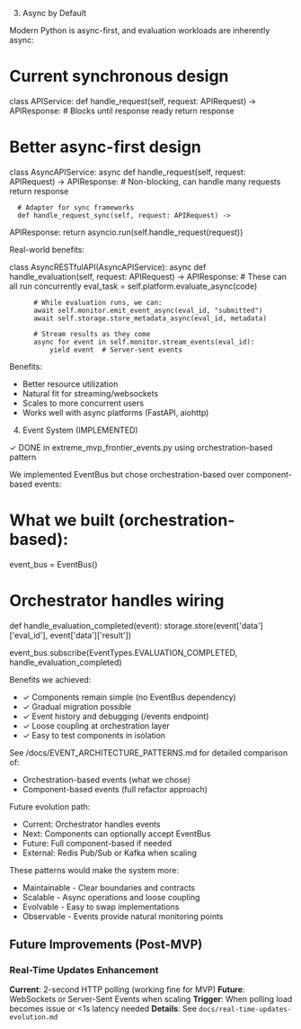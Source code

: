 3. Async by Default

  Modern Python is async-first, and evaluation workloads are
  inherently async:

  # Current synchronous design
  class APIService:
      def handle_request(self, request: APIRequest) -> APIResponse:
          # Blocks until response ready
          return response

  # Better async-first design
  class AsyncAPIService:
      async def handle_request(self, request: APIRequest) -> 
  APIResponse:
          # Non-blocking, can handle many requests
          return response

      # Adapter for sync frameworks
      def handle_request_sync(self, request: APIRequest) -> 
  APIResponse:
          return asyncio.run(self.handle_request(request))

  Real-world benefits:

  class AsyncRESTfulAPI(AsyncAPIService):
      async def handle_evaluation(self, request: APIRequest) -> 
  APIResponse:
          # These can all run concurrently
          eval_task = self.platform.evaluate_async(code)

          # While evaluation runs, we can:
          await self.monitor.emit_event_async(eval_id, "submitted")
          await self.storage.store_metadata_async(eval_id, metadata)

          # Stream results as they come
          async for event in self.monitor.stream_events(eval_id):
              yield event  # Server-sent events

  Benefits:
  - Better resource utilization
  - Natural fit for streaming/websockets
  - Scales to more concurrent users
  - Works well with async platforms (FastAPI, aiohttp)

4. Event System (IMPLEMENTED)

  ✓ DONE in extreme_mvp_frontier_events.py using orchestration-based pattern
  
  We implemented EventBus but chose orchestration-based over component-based events:
  
  # What we built (orchestration-based):
  event_bus = EventBus()
  
  # Orchestrator handles wiring
  def handle_evaluation_completed(event):
      storage.store(event['data']['eval_id'], event['data']['result'])
  
  event_bus.subscribe(EventTypes.EVALUATION_COMPLETED, handle_evaluation_completed)
  
  Benefits we achieved:
  - ✓ Components remain simple (no EventBus dependency)
  - ✓ Gradual migration possible
  - ✓ Event history and debugging (/events endpoint)
  - ✓ Loose coupling at orchestration layer
  - ✓ Easy to test components in isolation
  
  See /docs/EVENT_ARCHITECTURE_PATTERNS.md for detailed comparison of:
  - Orchestration-based events (what we chose)
  - Component-based events (full refactor approach)
  
  Future evolution path:
  - Current: Orchestrator handles events
  - Next: Components can optionally accept EventBus
  - Future: Full component-based if needed
  - External: Redis Pub/Sub or Kafka when scaling

  These patterns would make the system more:
  - Maintainable - Clear boundaries and contracts
  - Scalable - Async operations and loose coupling
  - Evolvable - Easy to swap implementations
  - Observable - Events provide natural monitoring points

## Future Improvements (Post-MVP)

### Real-Time Updates Enhancement
**Current**: 2-second HTTP polling (working fine for MVP)
**Future**: WebSockets or Server-Sent Events when scaling
**Trigger**: When polling load becomes issue or <1s latency needed
**Details**: See `docs/real-time-updates-evolution.md`